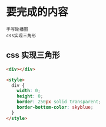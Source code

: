 # 要完成的内容

```
手写轮播图
css实现三角形

```

## css 实现三角形

```html
<div></div>

<style>
  div {
    width: 0;
    height: 0;
    border: 250px solid transparent;
    border-bottom-color: skyblue;
  }
</style>
```

